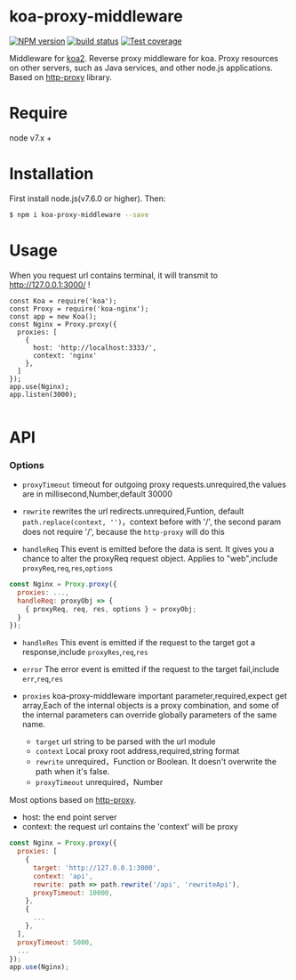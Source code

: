 # koa-proxy-middleware

[![NPM version][npm-image]][npm-url]
[![build status][travis-image]][travis-url]
[![Test coverage][codecov-image]][codecov-url]

[npm-image]: https://img.shields.io/npm/v/koa-proxy-middleware.svg?style=flat-square
[npm-url]: https://npmjs.org/package/koa-proxy-middleware
[travis-image]: https://img.shields.io/travis/Mayness/koa-proxy-middleware.svg
[travis-url]: https://travis-ci.org/Mayness/koa-proxy-middleware
[codecov-image]: https://img.shields.io/codecov/c/github/Mayness/koa-proxy-middleware.svg?style=flat-square
[codecov-url]: https://codecov.io/github/Mayness/koa-proxy-middleware?branch=master

Middleware for [koa2](https://github.com/koajs/koa). Reverse proxy middleware for koa. Proxy resources on other servers, such as Java services, and other node.js applications. Based on [http-proxy](https://github.com/nodejitsu/node-http-proxy) library.

# Require

node v7.x +

# Installation

First install node.js(v7.6.0 or higher). Then:

```bash
$ npm i koa-proxy-middleware --save
```

# Usage
When you request url contains terminal, it will transmit to http://127.0.0.1:3000/ !

```
const Koa = require('koa');
const Proxy = require('koa-nginx');
const app = new Koa();
const Nginx = Proxy.proxy({
  proxies: [
    {
      host: 'http://localhost:3333/',
      context: 'nginx'
    },
  ]
});
app.use(Nginx);
app.listen(3000);
    
```
# API
### Options

- `proxyTimeout`
timeout for outgoing proxy requests.unrequired,the values are in millisecond,Number,default 30000

- `rewrite`
rewrites the url redirects.unrequired,Funtion, default `path.replace(context, '')`，context before with '/', the second param does not require '/', because the `http-proxy` will do this

- `handleReq`
This event is emitted before the data is sent. It gives you a chance to alter the proxyReq request object. Applies to "web",include `proxyReq`,`req`,`res`,`options`
```js
const Nginx = Proxy.proxy({
  proxies: ...,
  handleReq: proxyObj => {
    { proxyReq, req, res, options } = proxyObj;
  }
});
```

- `handleRes`
This event is emitted if the request to the target got a response,include `proxyRes`,`req`,`res`

- `error`
The error event is emitted if the request to the target fail,include `err`,`req`,`res`

- `proxies`
koa-proxy-middleware important parameter,required,expect get array,Each of the internal objects is a proxy combination, and some of the internal parameters can override globally parameters of the same name.
  * `target` url string to be parsed with the url module
  * `context` Local proxy root address,required,string format
  * `rewrite` unrequired，Function or Boolean. It doesn't overwrite the path when it's false.
  * `proxyTimeout` unrequired，Number

Most options based on [http-proxy](https://github.com/nodejitsu/node-http-proxy). 
* host: the end point server
* context: the request url contains the 'context' will be proxy

```js
const Nginx = Proxy.proxy({
  proxies: [
    {
      target: 'http://127.0.0.1:3000',
      context: 'api',
      rewrite: path => path.rewrite('/api', 'rewriteApi'),
      proxyTimeout: 10000,
    },
    {
      ...
    },
  ],
  proxyTimeout: 5000,
  ...
});
app.use(Nginx);
```
